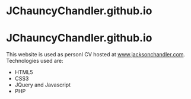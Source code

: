 # JChauncyChandler.github.io

JChauncyChandler.github.io
====================

This website is used as personl CV hosted at www.jacksonchandler.com.
Technologies used are:
<ul>
<li>HTML5</li>
<li>CSS3</li>
<li>JQuery and Javascript</li>
<li>PHP</li>
</ul>
